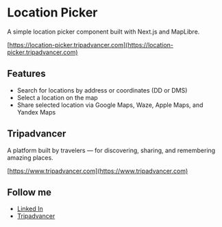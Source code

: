 # Location Picker

A simple location picker component built with Next.js and MapLibre.

[https://location-picker.tripadvancer.com](https://location-picker.tripadvancer.com)

## Features

- Search for locations by address or coordinates (DD or DMS)
- Select a location on the map
- Share selected location via Google Maps, Waze, Apple Maps, and Yandex Maps

## Tripadvancer

A platform built by travelers — for discovering, sharing, and remembering amazing places.

[https://www.tripadvancer.com](https://www.tripadvancer.com)

## Follow me

- [Linked In](https://www.linkedin.com/in/oskolsky)
- [Tripadvancer](https://www.tripadvancer.com/users/oskolsky)
